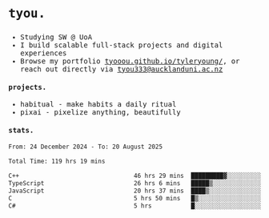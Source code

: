 ## <samp><h3>tyou.</h3></samp>
<samp>
   
   - Studying SW @ UoA
   - I build scalable full-stack projects and digital experiences
   - Browse my portfolio [tyooou.github.io/tyleryoung/](http://tyooou.github.io/tyleryoung/), or reach out directly via [tyou333@aucklanduni.ac.nz](mailto:tyou333@aucklanduni.ac.nz)

#### projects.
- habitual - make habits a daily ritual
- pixai - pixelize anything, beautifully

#### stats.
  <!--START_SECTION:waka-->

```txt
From: 24 December 2024 - To: 20 August 2025

Total Time: 119 hrs 19 mins

C++                                46 hrs 29 mins  █████████▓░░░░░░░░░░░░░░░   38.77 %
TypeScript                         26 hrs 6 mins   █████▒░░░░░░░░░░░░░░░░░░░   21.77 %
JavaScript                         20 hrs 37 mins  ████▒░░░░░░░░░░░░░░░░░░░░   17.20 %
C                                  5 hrs 50 mins   █▒░░░░░░░░░░░░░░░░░░░░░░░   04.86 %
C#                                 5 hrs           █░░░░░░░░░░░░░░░░░░░░░░░░   04.18 %
```

<!--END_SECTION:waka-->
</samp>
